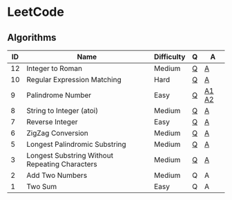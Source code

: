 # LeetCode

## Algorithms

| ID | Name | Difficulty | Q | A |
|----|------|------------|---|---|
| 12 | Integer to Roman | Medium | [Q](https://leetcode.com/problems/integer-to-roman/) | [A](/solutions/12.py) |
| 10 | Regular Expression Matching | Hard | [Q](https://leetcode.com/problems/regular-expression-matching/) | [A](/solutions/10.py) |
| 9 | Palindrome Number | Easy | [Q](https://leetcode.com/problems/palindrome-number/) | [A1](/solutions/9-1.py) [A2](/solutions/9-2.py) |
| 8 | String to Integer (atoi) | Medium | [Q](https://leetcode.com/problems/string-to-integer-atoi/) | [A](/solutions/8.py) |
| 7 | Reverse Integer | Easy | [Q](https://leetcode.com/problems/reverse-integer/) | [A](/solutions/7.py) |
| 6 | ZigZag Conversion | Medium | [Q](https://leetcode.com/problems/zigzag-conversion/) | [A](/solutions/6.py) |
| 5 | Longest Palindromic Substring | Medium | [Q](https://leetcode.com/problems/longest-palindromic-substring/) | [A](/solutions/5.py) |
| 3 | Longest Substring Without Repeating Characters | Medium | [Q](https://leetcode.com/problems/longest-substring-without-repeating-characters/) | [A](/solutions/3.py) |
| 2 | Add Two Numbers | Medium | Q | A |
| 1 | Two Sum | Easy | Q | A |
